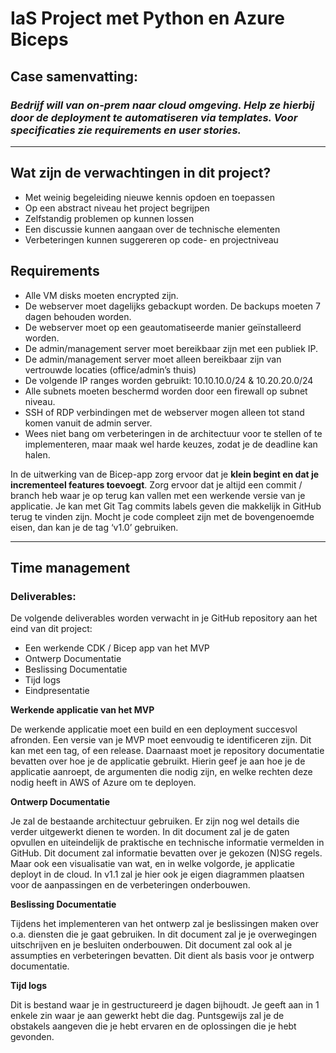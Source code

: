 
# IaS Project met Python en Azure Biceps

## Case samenvatting: 
### *Bedrijf will van on-prem naar cloud omgeving. Help ze hierbij door de deployment te automatiseren via templates. Voor specificaties zie requirements en user stories.* 
_____________

## Wat zijn de verwachtingen in dit project?
- Met weinig begeleiding nieuwe kennis opdoen en toepassen
- Op een abstract niveau het project begrijpen
- Zelfstandig problemen op kunnen lossen
- Een discussie kunnen aangaan over de technische elementen
- Verbeteringen kunnen suggereren op code- en projectniveau

## Requirements
- Alle VM disks moeten encrypted zijn.
- De webserver moet dagelijks gebackupt worden. De backups moeten 7 dagen behouden worden.
- De webserver moet op een geautomatiseerde manier geïnstalleerd worden.
- De admin/management server moet bereikbaar zijn met een publiek IP.
- De admin/management server moet alleen bereikbaar zijn van vertrouwde locaties (office/admin’s thuis)
- De volgende IP ranges worden gebruikt: 10.10.10.0/24 & 10.20.20.0/24
- Alle subnets moeten beschermd worden door een firewall op subnet niveau.
- SSH of RDP verbindingen met de webserver mogen alleen tot stand komen vanuit de admin server.
- Wees niet bang om verbeteringen in de architectuur voor te stellen of te implementeren, maar maak wel harde keuzes, zodat je de deadline kan halen.


In de uitwerking van de Bicep-app zorg ervoor dat je **klein begint en dat je incrementeel features toevoegt**. Zorg ervoor dat je altijd een commit / branch heb waar je op terug kan vallen met een werkende versie van je applicatie. Je kan met Git Tag commits labels geven die makkelijk in GitHub terug te vinden zijn. Mocht je code compleet zijn met de bovengenoemde eisen, dan kan je de tag ‘v1.0’ gebruiken.
_____________________________

## Time management
### Deliverables:
De volgende deliverables worden verwacht in je GitHub repository aan het eind van dit project:
- Een werkende CDK / Bicep app van het MVP
- Ontwerp Documentatie
- Beslissing Documentatie
- Tijd logs
- Eindpresentatie

**Werkende applicatie van het MVP**

De werkende applicatie moet een build en een deployment succesvol afronden. Een versie van je MVP moet eenvoudig te identificeren zijn. Dit kan met een tag, of een release. Daarnaast moet je repository documentatie bevatten over hoe je de applicatie gebruikt. Hierin geef je aan hoe je de applicatie aanroept, de argumenten die nodig zijn, en welke rechten deze nodig heeft in AWS of Azure om te deployen.

**Ontwerp Documentatie**

Je zal de bestaande architectuur gebruiken. Er zijn nog wel details die verder uitgewerkt dienen te worden. In dit document zal je de gaten opvullen en uiteindelijk de praktische en technische informatie vermelden in GitHub. Dit document zal informatie bevatten over je gekozen (N)SG regels. Maar ook een visualisatie van wat, en in welke volgorde, je applicatie deployt in de cloud.
In v1.1 zal je hier ook je eigen diagrammen plaatsen voor de aanpassingen en de verbeteringen onderbouwen.

**Beslissing Documentatie**

Tijdens het implementeren van het ontwerp zal je beslissingen maken over o.a. diensten die je gaat gebruiken. In dit document zal je je overwegingen uitschrijven en je besluiten onderbouwen. Dit document zal ook al je assumpties en verbeteringen bevatten. Dit dient als basis voor je ontwerp documentatie.

**Tijd logs**

Dit is bestand waar je in gestructureerd je dagen bijhoudt. Je geeft aan in 1 enkele zin waar je aan gewerkt hebt die dag. Puntsgewijs zal je de obstakels aangeven die je hebt ervaren en de oplossingen die je hebt gevonden.
